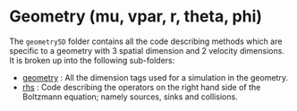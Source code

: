 # Geometry (mu, vpar, r, theta, phi)

The `geometry5D` folder contains all the code describing methods which are specific to a geometry with 3 spatial dimension and 2 velocity dimensions. It is broken up into the following sub-folders:

- [geometry](./geometry/README.md) : All the dimension tags used for a simulation in the geometry.
- [rhs](./rhs/README.md) : Code describing the operators on the right hand side of the Boltzmann equation; namely sources, sinks and collisions.
